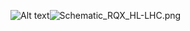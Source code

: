 ![Alt text](RQX_schematic_withAnnotations.png)![Schematic_RQX_HL-LHC.png](../Schematics/Schematic_RQX_HL-LHC.png)
